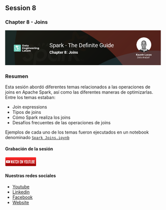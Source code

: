 ## Session 8
### Chapter 8 - Joins

![Banner Session 8](../assets/banner_session_8.png)

### Resumen
Esta sesión abordó diferentes temas relacionados a las operaciones de joins en Apache Spark, así como las diferentes maneras de optimizarlas. Entre los temas estaban:

* Join expressions
* Tipos de joins
* Cómo Spark realiza los joins
* Desafíos frecuentes de las operaciones de joins

Ejemplos de cada uno de los temas fueron ejecutados en un notebook denominado [`Spark Joins.ipynb`](Spark%20Joins.ipynb)

#### Grabación de la sesión

[![Watch Session 8](../assets/youtube.png)](https://www.youtube.com/watch?v=eiRgXmlkUPI)

#### Nuestras redes sociales
* [Youtube](https://www.youtube.com/channel/UCqFCoUEvxR23ymmih0GD7mQ?sub_confirmation=1 'Subscríbate al canal')
* [Linkedin](https://www.linkedin.com/company/data-engineering-latam/ 'Síganos en Linkedin')
* [Facebook](https://www.facebook.com/dataengineeringlatam/ 'Síganos en Facebook')
* [Website](https://expy.bio/dataengineeringlatam 'Nuestro website')
